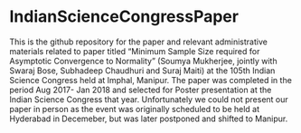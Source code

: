 # IndianScienceCongressPaper
This is the github repository for the paper and relevant administrative materials related to paper titled “Minimum Sample Size required for Asymptotic Convergence to Normality” (Soumya Mukherjee, jointly with Swaraj Bose, Subhadeep Chaudhuri and Suraj Maiti) at the 105th Indian Science Congress held at Imphal, Manipur. The paper was completed in the period Aug 2017- Jan 2018 and selected for Poster presentation at the Indian Science Congress that year. Unfortunately we could not present our paper in person as the event was originally scheduled to be held at Hyderabad in Decemeber, but was later postponed and shifted to Manipur.
